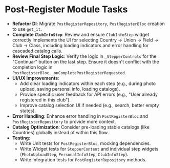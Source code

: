 # Post-Register Module Tasks

- **Refactor DI**: Migrate `PostRegisterRepository`, `PostRegisterBloc` creation to use `get_it`.
- **Complete `ClubInfoStep`**: Review and ensure `ClubInfoStep` widget correctly implements the UI for selecting Country -> Union -> Field -> Club -> Class, including loading indicators and error handling for cascaded catalog calls.
- **Review Final Step Logic**: Verify the logic in `_StepperControls` for the "Continuar" button on the last step. Ensure it doesn't conflict with the completion logic in `PostRegisterBloc._onCompletePostRegisterRequested`.
- **UI/UX Improvements**:
    - Add clear loading indicators within each step (e.g., during photo upload, saving personal info, loading catalogs).
    - Provide specific user feedback for API errors (e.g., "User already registered in this club").
    - Improve catalog selection UI if needed (e.g., search, better empty states).
- **Error Handling**: Enhance error handling in `PostRegisterBloc` and `PostRegisterRepository` to provide more context.
- **Catalog Optimization**: Consider pre-loading stable catalogs (like Countries) globally instead of within this flow.
- **Testing**: 
    - Write Unit tests for `PostRegisterBloc`, mocking dependencies.
    - Write Widget tests for `StepperContent` and individual step widgets (`PhotoUploadStep`, `PersonalInfoStep`, `ClubInfoStep`).
    - Write Integration tests for `PostRegisterRepository` methods. 